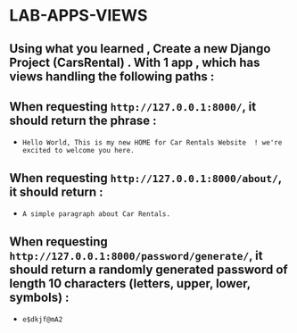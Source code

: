 # LAB-APPS-VIEWS

## Using what you learned , Create a new Django Project (CarsRental) . With 1 app , which has  views handling the following paths :

## When requesting `http://127.0.0.1:8000/`, it should return the phrase :
- `Hello World, This is my new HOME for Car Rentals Website  ! we're excited to welcome you here.`

## When requesting `http://127.0.0.1:8000/about/`, it should return  :
- `A simple paragraph about Car Rentals. `

## When requesting `http://127.0.0.1:8000/password/generate/`, it should return a randomly generated password of length 10 characters (letters, upper, lower, symbols)  :
- `e$dkjf@mA2`
